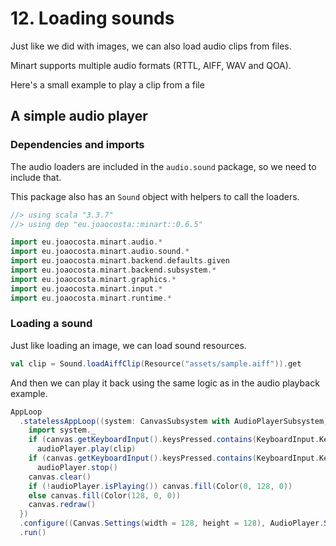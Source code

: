 # 12. Loading sounds

Just like we did with images, we can also load audio clips from files.

Minart supports multiple audio formats (RTTL, AIFF, WAV and QOA).

Here's a small example to play a clip from a file

## A simple audio player

### Dependencies and imports

The audio loaders are included in the `audio.sound` package, so we need to include that.

This package also has an `Sound` object with helpers to call the loaders.


```scala
//> using scala "3.3.7"
//> using dep "eu.joaocosta::minart::0.6.5"

import eu.joaocosta.minart.audio.*
import eu.joaocosta.minart.audio.sound.*
import eu.joaocosta.minart.backend.defaults.given
import eu.joaocosta.minart.backend.subsystem.*
import eu.joaocosta.minart.graphics.*
import eu.joaocosta.minart.input.*
import eu.joaocosta.minart.runtime.*
```

### Loading a sound

Just like loading an image, we can load sound resources.

```scala
val clip = Sound.loadAiffClip(Resource("assets/sample.aiff")).get
```

And then we can play it back using the same logic as in the audio playback example.

```scala
AppLoop
  .statelessAppLoop((system: CanvasSubsystem with AudioPlayerSubsystem) => {
    import system._
    if (canvas.getKeyboardInput().keysPressed.contains(KeyboardInput.Key.Space))
      audioPlayer.play(clip)
    if (canvas.getKeyboardInput().keysPressed.contains(KeyboardInput.Key.Backspace))
      audioPlayer.stop()
    canvas.clear()
    if (!audioPlayer.isPlaying()) canvas.fill(Color(0, 128, 0))
    else canvas.fill(Color(128, 0, 0))
    canvas.redraw()
  })
  .configure((Canvas.Settings(width = 128, height = 128), AudioPlayer.Settings()), LoopFrequency.hz60)
  .run()
```
